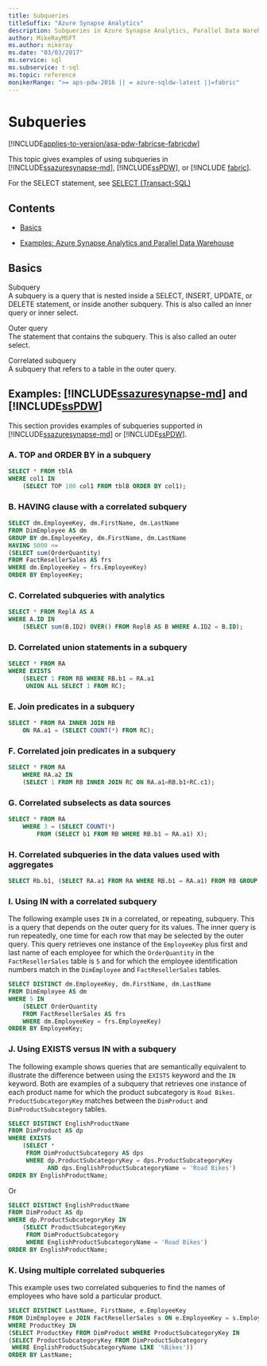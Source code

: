 ```yaml
---
title: Subqueries
titleSuffix: "Azure Synapse Analytics"
description: Subqueries in Azure Synapse Analytics, Parallel Data Warehouse, Microsoft Fabric.
author: MikeRayMSFT
ms.author: mikeray
ms.date: "03/03/2017"
ms.service: sql
ms.subservice: t-sql
ms.topic: reference
monikerRange: ">= aps-pdw-2016 || = azure-sqldw-latest ||=fabric"
---
```


# Subqueries
[!INCLUDE[applies-to-version/asa-pdw-fabricse-fabricdw](../../includes/applies-to-version/asa-pdw-fabricse-fabricdw.md)]

This topic gives examples of using subqueries in [!INCLUDE[ssazuresynapse-md](../../includes/ssazuresynapse-md.md)], [!INCLUDE[ssPDW](../../includes/sspdw-md.md)], or [!INCLUDE [fabric](../../includes/fabric.md)].  
  
For the SELECT statement, see [SELECT &#40;Transact-SQL&#41;](../../t-sql/queries/select-transact-sql.md)  
  
## Contents  
  
-   [Basics](#Basics)  
  
-   [Examples: Azure Synapse Analytics and Parallel Data Warehouse](#Examples)  
  
##  <a name="Basics"></a> Basics  
 Subquery  
 A subquery is a query that is nested inside a SELECT, INSERT, UPDATE, or DELETE statement, or inside another subquery. This is also called an inner query or inner select.  
  
 Outer query  
 The statement that contains the subquery. This is also called an outer select.  
  
 Correlated subquery  
 A subquery that refers to a table in the outer query.  
  
##  <a name="Examples"></a> Examples: [!INCLUDE[ssazuresynapse-md](../../includes/ssazuresynapse-md.md)] and [!INCLUDE[ssPDW](../../includes/sspdw-md.md)]  
 This section provides examples of subqueries supported in [!INCLUDE[ssazuresynapse-md](../../includes/ssazuresynapse-md.md)] or [!INCLUDE[ssPDW](../../includes/sspdw-md.md)].  
  
### A. TOP and ORDER BY in a subquery  
  
```sql
SELECT * FROM tblA  
WHERE col1 IN  
    (SELECT TOP 100 col1 FROM tblB ORDER BY col1);
```  
  
### B. HAVING clause with a correlated subquery  
  
```sql
SELECT dm.EmployeeKey, dm.FirstName, dm.LastName   
FROM DimEmployee AS dm   
GROUP BY dm.EmployeeKey, dm.FirstName, dm.LastName  
HAVING 5000 <=   
(SELECT sum(OrderQuantity)  
FROM FactResellerSales AS frs  
WHERE dm.EmployeeKey = frs.EmployeeKey)  
ORDER BY EmployeeKey;
```  
  
### C. Correlated subqueries with analytics  
  
```sql
SELECT * FROM ReplA AS A   
WHERE A.ID IN   
    (SELECT sum(B.ID2) OVER() FROM ReplB AS B WHERE A.ID2 = B.ID);  
```  
  
### D. Correlated union statements in a subquery  
  
```sql
SELECT * FROM RA   
WHERE EXISTS   
    (SELECT 1 FROM RB WHERE RB.b1 = RA.a1   
     UNION ALL SELECT 1 FROM RC);  
```  
  
### E. Join predicates in a subquery  
  
```sql
SELECT * FROM RA INNER JOIN RB   
    ON RA.a1 = (SELECT COUNT(*) FROM RC);  
```  
  
### F. Correlated join predicates in a subquery  
  
```sql
SELECT * FROM RA   
    WHERE RA.a2 IN   
    (SELECT 1 FROM RB INNER JOIN RC ON RA.a1=RB.b1+RC.c1);  
```  
  
### G. Correlated subselects as data sources  
  
```sql
SELECT * FROM RA   
    WHERE 3 = (SELECT COUNT(*)   
        FROM (SELECT b1 FROM RB WHERE RB.b1 = RA.a1) X);  
```  
  
### H. Correlated subqueries in the data values  used with aggregates  
  
```sql
SELECT Rb.b1, (SELECT RA.a1 FROM RA WHERE RB.b1 = RA.a1) FROM RB GROUP BY RB.b1;  
```  
  
### I. Using IN with a correlated subquery  
 The following example uses `IN` in a correlated, or repeating, subquery. This is a query that depends on the outer query for its values. The inner query is run repeatedly, one time for each row that may be selected by the outer query. This query retrieves one instance of the `EmployeeKey` plus first and last name of each employee for which the `OrderQuantity` in the `FactResellerSales` table is `5` and for which the employee identification numbers match in the `DimEmployee` and `FactResellerSales` tables.  
  
```sql
SELECT DISTINCT dm.EmployeeKey, dm.FirstName, dm.LastName   
FROM DimEmployee AS dm   
WHERE 5 IN   
    (SELECT OrderQuantity  
    FROM FactResellerSales AS frs  
    WHERE dm.EmployeeKey = frs.EmployeeKey)  
ORDER BY EmployeeKey;  
```  
  
### J. Using EXISTS versus IN with a subquery  
 The following example shows queries that are semantically equivalent to illustrate the difference between using the `EXISTS` keyword and the `IN` keyword. Both are examples of a subquery that retrieves one instance of each product name for which the product subcategory is `Road Bikes`. `ProductSubcategoryKey` matches between the `DimProduct` and `DimProductSubcategory` tables.  
  
```sql
SELECT DISTINCT EnglishProductName  
FROM DimProduct AS dp   
WHERE EXISTS  
    (SELECT *  
     FROM DimProductSubcategory AS dps   
     WHERE dp.ProductSubcategoryKey = dps.ProductSubcategoryKey  
           AND dps.EnglishProductSubcategoryName = 'Road Bikes')  
ORDER BY EnglishProductName;  
```  
  
 Or  
  
```sql
SELECT DISTINCT EnglishProductName  
FROM DimProduct AS dp   
WHERE dp.ProductSubcategoryKey IN  
    (SELECT ProductSubcategoryKey  
     FROM DimProductSubcategory   
     WHERE EnglishProductSubcategoryName = 'Road Bikes')  
ORDER BY EnglishProductName;  
```  
  
### K. Using multiple correlated subqueries  
 This example uses two correlated subqueries to find the names of employees who have sold a particular product.  
  
```sql
SELECT DISTINCT LastName, FirstName, e.EmployeeKey  
FROM DimEmployee e JOIN FactResellerSales s ON e.EmployeeKey = s.EmployeeKey  
WHERE ProductKey IN  
(SELECT ProductKey FROM DimProduct WHERE ProductSubcategoryKey IN  
(SELECT ProductSubcategoryKey FROM DimProductSubcategory   
 WHERE EnglishProductSubcategoryName LIKE '%Bikes'))  
ORDER BY LastName;  
```  
  
  

